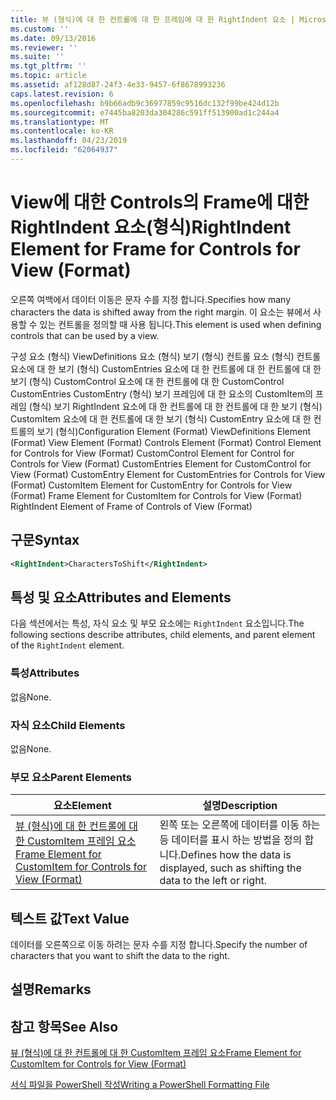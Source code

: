 ```yaml
---
title: 뷰 (형식)에 대 한 컨트롤에 대 한 프레임에 대 한 RightIndent 요소 | Microsoft Docs
ms.custom: ''
ms.date: 09/13/2016
ms.reviewer: ''
ms.suite: ''
ms.tgt_pltfrm: ''
ms.topic: article
ms.assetid: af128d87-24f3-4e33-9457-6f8678993236
caps.latest.revision: 6
ms.openlocfilehash: b9b66adb9c36977859c9516dc132f99be424d12b
ms.sourcegitcommit: e7445ba8203da304286c591ff513900ad1c244a4
ms.translationtype: MT
ms.contentlocale: ko-KR
ms.lasthandoff: 04/23/2019
ms.locfileid: "62064937"
---
```

# <a name="rightindent-element-for-frame-for-controls-for-view-format"></a><span data-ttu-id="201b3-102">View에 대한 Controls의 Frame에 대한 RightIndent 요소(형식)</span><span class="sxs-lookup"><span data-stu-id="201b3-102">RightIndent Element for Frame for Controls for View (Format)</span></span>

<span data-ttu-id="201b3-103">오른쪽 여백에서 데이터 이동은 문자 수를 지정 합니다.</span><span class="sxs-lookup"><span data-stu-id="201b3-103">Specifies how many characters the data is shifted away from the right margin.</span></span> <span data-ttu-id="201b3-104">이 요소는 뷰에서 사용할 수 있는 컨트롤을 정의할 때 사용 됩니다.</span><span class="sxs-lookup"><span data-stu-id="201b3-104">This element is used when defining controls that can be used by a view.</span></span>

<span data-ttu-id="201b3-105">구성 요소 (형식) ViewDefinitions 요소 (형식) 보기 (형식) 컨트롤 요소 (형식) 컨트롤 요소에 대 한 보기 (형식) CustomEntries 요소에 대 한 컨트롤에 대 한 컨트롤에 대 한 보기 (형식) CustomControl 요소에 대 한 컨트롤에 대 한 CustomControl CustomEntries CustomEntry (형식) 보기 프레임에 대 한 요소의 CustomItem의 프레임 (형식) 보기 RightIndent 요소에 대 한 컨트롤에 대 한 컨트롤에 대 한 보기 (형식) CustomItem 요소에 대 한 컨트롤에 대 한 보기 (형식) CustomEntry 요소에 대 한 컨트롤의 보기 (형식)</span><span class="sxs-lookup"><span data-stu-id="201b3-105">Configuration Element (Format) ViewDefinitions Element (Format) View Element (Format) Controls Element (Format) Control Element for Controls for View (Format) CustomControl Element for Control for Controls for View (Format) CustomEntries Element for CustomControl for View (Format) CustomEntry Element for CustomEntries for Controls for View (Format) CustomItem Element for CustomEntry for Controls for View (Format) Frame Element for CustomItem for Controls for View (Format) RightIndent Element of Frame of Controls of View (Format)</span></span>

## <a name="syntax"></a><span data-ttu-id="201b3-106">구문</span><span class="sxs-lookup"><span data-stu-id="201b3-106">Syntax</span></span>

```xml
<RightIndent>CharactersToShift</RightIndent>
```

## <a name="attributes-and-elements"></a><span data-ttu-id="201b3-107">특성 및 요소</span><span class="sxs-lookup"><span data-stu-id="201b3-107">Attributes and Elements</span></span>

<span data-ttu-id="201b3-108">다음 섹션에서는 특성, 자식 요소 및 부모 요소에는 `RightIndent` 요소입니다.</span><span class="sxs-lookup"><span data-stu-id="201b3-108">The following sections describe attributes, child elements, and parent element of the `RightIndent` element.</span></span>

### <a name="attributes"></a><span data-ttu-id="201b3-109">특성</span><span class="sxs-lookup"><span data-stu-id="201b3-109">Attributes</span></span>

<span data-ttu-id="201b3-110">없음</span><span class="sxs-lookup"><span data-stu-id="201b3-110">None.</span></span>

### <a name="child-elements"></a><span data-ttu-id="201b3-111">자식 요소</span><span class="sxs-lookup"><span data-stu-id="201b3-111">Child Elements</span></span>

<span data-ttu-id="201b3-112">없음</span><span class="sxs-lookup"><span data-stu-id="201b3-112">None.</span></span>

### <a name="parent-elements"></a><span data-ttu-id="201b3-113">부모 요소</span><span class="sxs-lookup"><span data-stu-id="201b3-113">Parent Elements</span></span>

|<span data-ttu-id="201b3-114">요소</span><span class="sxs-lookup"><span data-stu-id="201b3-114">Element</span></span>|<span data-ttu-id="201b3-115">설명</span><span class="sxs-lookup"><span data-stu-id="201b3-115">Description</span></span>|
|-------------|-----------------|
|[<span data-ttu-id="201b3-116">뷰 (형식)에 대 한 컨트롤에 대 한 CustomItem 프레임 요소</span><span class="sxs-lookup"><span data-stu-id="201b3-116">Frame Element for CustomItem for Controls for View (Format)</span></span>](./frame-element-for-customitem-for-controls-for-view-format.md)|<span data-ttu-id="201b3-117">왼쪽 또는 오른쪽에 데이터를 이동 하는 등 데이터를 표시 하는 방법을 정의 합니다.</span><span class="sxs-lookup"><span data-stu-id="201b3-117">Defines how the data is displayed, such as shifting the data to the left or right.</span></span>|

## <a name="text-value"></a><span data-ttu-id="201b3-118">텍스트 값</span><span class="sxs-lookup"><span data-stu-id="201b3-118">Text Value</span></span>

<span data-ttu-id="201b3-119">데이터를 오른쪽으로 이동 하려는 문자 수를 지정 합니다.</span><span class="sxs-lookup"><span data-stu-id="201b3-119">Specify the number of characters that you want to shift the data to the right.</span></span>

## <a name="remarks"></a><span data-ttu-id="201b3-120">설명</span><span class="sxs-lookup"><span data-stu-id="201b3-120">Remarks</span></span>

## <a name="see-also"></a><span data-ttu-id="201b3-121">참고 항목</span><span class="sxs-lookup"><span data-stu-id="201b3-121">See Also</span></span>

[<span data-ttu-id="201b3-122">뷰 (형식)에 대 한 컨트롤에 대 한 CustomItem 프레임 요소</span><span class="sxs-lookup"><span data-stu-id="201b3-122">Frame Element for CustomItem for Controls for View (Format)</span></span>](./frame-element-for-customitem-for-controls-for-view-format.md)

[<span data-ttu-id="201b3-123">서식 파일을 PowerShell 작성</span><span class="sxs-lookup"><span data-stu-id="201b3-123">Writing a PowerShell Formatting File</span></span>](./writing-a-powershell-formatting-file.md)

